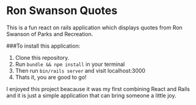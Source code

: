 # Ron Swanson Quotes

This is a fun react on rails application 
which displays quotes from Ron Swanson of
Parks and Recreation.

###To install this application:
1. Clone this repository.
2. Run `bundle && npm install` in your terminal
3. Then run `bin/rails server` and visit localhost:3000
4. Thats it, you are good to go!


I enjoyed this project beacause it was my first combining React and Rails and it is just a simple application that can bring someone a little joy.
